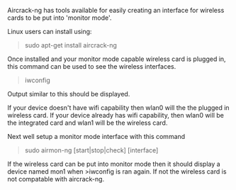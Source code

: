 Aircrack-ng has tools available for easily creating an interface for wireless cards to be put into 'monitor mode'. 

Linux users can install using:
> sudo apt-get install aircrack-ng

Once installed and your monitor mode capable wireless card is plugged in,
this command can be used to see the wireless interfaces.
> iwconfig

Output similar to this should be displayed.





If your device doesn't have wifi capability then wlan0 will the the plugged in wireless card.
If your device already has wifi capability, then wlan0 will be the integrated card and wlan1 
will be the wireless card.

Next well setup a monitor mode interface with this command

> sudo airmon-ng [start|stop|check] [interface]

If the wireless card can be put into monitor mode then it should display
a device named mon1 when >iwconfig is ran again. If not the wireless card
is not compatable with aircrack-ng.
